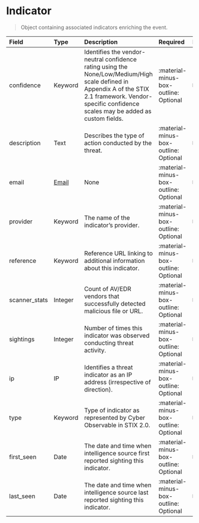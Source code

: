 [comment]: # (AUTOGENERATED MARKDOWN CONTENT)
# Indicator
> Object containing associated indicators enriching the event.

| Field | Type | Description | Required | Default |
| :--- | :--- | :--- | :--- | :--- |
| confidence | Keyword | Identifies the vendor-neutral confidence rating using the None/Low/Medium/High scale defined in Appendix A of the STIX 2.1 framework. Vendor-specific confidence scales may be added as custom fields. | :material-minus-box-outline: Optional | `None` |
| description | Text | Describes the type of action conducted by the threat. | :material-minus-box-outline: Optional | `None` |
| email | [Email](/howler/odm/class/email) | None | :material-minus-box-outline: Optional | `None` |
| provider | Keyword | The name of the indicator’s provider. | :material-minus-box-outline: Optional | `None` |
| reference | Keyword | Reference URL linking to additional information about this indicator. | :material-minus-box-outline: Optional | `None` |
| scanner_stats | Integer | Count of AV/EDR vendors that successfully detected malicious file or URL. | :material-minus-box-outline: Optional | `None` |
| sightings | Integer | Number of times this indicator was observed conducting threat activity. | :material-minus-box-outline: Optional | `None` |
| ip | IP | Identifies a threat indicator as an IP address (irrespective of direction). | :material-minus-box-outline: Optional | `None` |
| type | Keyword | Type of indicator as represented by Cyber Observable in STIX 2.0. | :material-minus-box-outline: Optional | `None` |
| first_seen | Date | The date and time when intelligence source first reported sighting this indicator. | :material-minus-box-outline: Optional | `None` |
| last_seen | Date | The date and time when intelligence source last reported sighting this indicator. | :material-minus-box-outline: Optional | `None` |